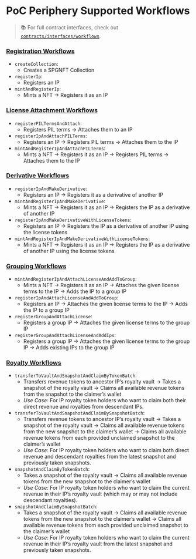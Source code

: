 # PoC Periphery Supported Workflows

> 📚 For full contract interfaces, check out [`contracts/interfaces/workflows`](../contracts/interfaces/workflows/).

### [Registration Workflows](../contracts/interfaces/workflows/IRegistrationWorkflows.sol)

- `createCollection`:
  - Creates a SPGNFT Collection
- `registerIp`:
  - Registers an IP
- `mintAndRegisterIp`:
  - Mints a NFT → Registers it as an IP

### [License Attachment Workflows](../contracts/interfaces/workflows/ILicenseAttachmentWorkflows.sol)

- `registerPILTermsAndAttach`:
  - Registers PIL terms → Attaches them to an IP
- `registerIpAndAttachPILTerms`:
  - Registers an IP → Registers PIL terms → Attaches them to the IP
- `mintAndRegisterIpAndAttachPILTerms`:
  - Mints a NFT → Registers it as an IP → Registers PIL terms → Attaches them to the IP

### [Derivative Workflows](../contracts/interfaces/workflows/IDerivativeWorkflows.sol)

- `registerIpAndMakeDerivative`:
  - Registers an IP → Registers it as a derivative of another IP
- `mintAndRegisterIpAndMakeDerivative`:
  - Mints a NFT → Registers it as an IP → Registers the IP as a derivative of another IP
- `registerIpAndMakeDerivativeWithLicenseTokens`:
  - Registers an IP → Registers the IP as a derivative of another IP using the license tokens
- `mintAndRegisterIpAndMakeDerivativeWithLicenseTokens`:
  - Mints a NFT → Registers it as an IP → Registers the IP as a derivative of another IP using the license tokens

### [Grouping Workflows](../contracts/interfaces/workflows/IGroupingWorkflows.sol)

- `mintAndRegisterIpAndAttachLicenseAndAddToGroup`:
  - Mints a NFT → Registers it as an IP → Attaches the given license terms to the IP → Adds the IP to a group IP
- `registerIpAndAttachLicenseAndAddToGroup`:
  - Registers an IP → Attaches the given license terms to the IP → Adds the IP to a group IP
- `registerGroupAndAttachLicense`:
  - Registers a group IP → Attaches the given license terms to the group IP
- `registerGroupAndAttachLicenseAndAddIps`:
  - Registers a group IP → Attaches the given license terms to the group IP → Adds existing IPs to the group IP

### [Royalty Workflows](../contracts/interfaces/workflows/IRoyaltyWorkflows.sol)

- `transferToVaultAndSnapshotAndClaimByTokenBatch`:
  - Transfers revenue tokens to ancestor IP’s royalty vault → Takes a snapshot of the royalty vault → Claims all available revenue tokens from the snapshot to the claimer’s wallet
  - *Use Case*: For IP royalty token holders who want to claim both their direct revenue and royalties from descendant IPs.
- `transferToVaultAndSnapshotAndClaimBySnapshotBatch`:
  - Transfers revenue tokens to ancestor IP’s royalty vault → Takes a snapshot of the royalty vault → Claims all available revenue tokens from the new snapshot to the claimer’s wallet → Claims all available revenue tokens from each provided unclaimed snapshot to the claimer’s wallet
  - *Use Case*: For IP royalty token holders who want to claim both direct revenue and descendant royalties from the latest snapshot and previously taken snapshots.
- `snapshotAndClaimByTokenBatch`:
  - Takes a snapshot of the royalty vault → Claims all available revenue tokens from the new snapshot to the claimer’s wallet
  - *Use Case*: For IP royalty token holders who want to claim the current revenue in their IP’s royalty vault (which may or may not include descendant royalties).
- `snapshotAndClaimBySnapshotBatch`:
  - Takes a snapshot of the royalty vault → Claims all available revenue tokens from the new snapshot to the claimer’s wallet → Claims all available revenue tokens from each provided unclaimed snapshot to the claimer’s wallet
  - *Use Case*: For IP royalty token holders who want to claim the current revenue in their IP’s royalty vault from the latest snapshot and previously taken snapshots.
